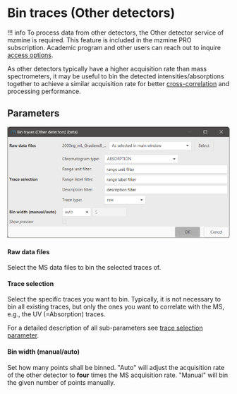 # Bin traces (Other detectors)


!!! info
    To process data from other detectors, the Other detector service of mzmine is required. This feature
    is included in the mzmine PRO subscription. Academic program and other users can reach out to
    inquire [access options](https://mzio.io/#contact).


As other detectors typically have a higher acquisition rate than mass spectrometers, it may be
useful to bin the detected intensities/absorptions together to achieve a similar acquisition rate
for better [cross-correlation](../uv_ms_other_aligner/uv_ms_other_aligner.md) and processing
performance.


## Parameters
![parameters.png](parameters.png)

#### Raw data files

Select the MS data files to bin the selected traces of.

#### Trace selection

Select the specific traces you want to bin. Typically, it is not necessary to bin all existing
traces, but only the ones you want to correlate with the MS, e.g., the UV (=Absorption) traces.

For a detailed description of all sub-parameters
see [trace selection parameter](../otherdetector_glossary.md#trace-selection-parameter).

#### Bin width (manual/auto)

Set how many points shall be binned.
"Auto" will adjust the acquisition rate of the other detector to **four** times the MS acquisition rate.
"Manual" will bin the given number of points manually.
